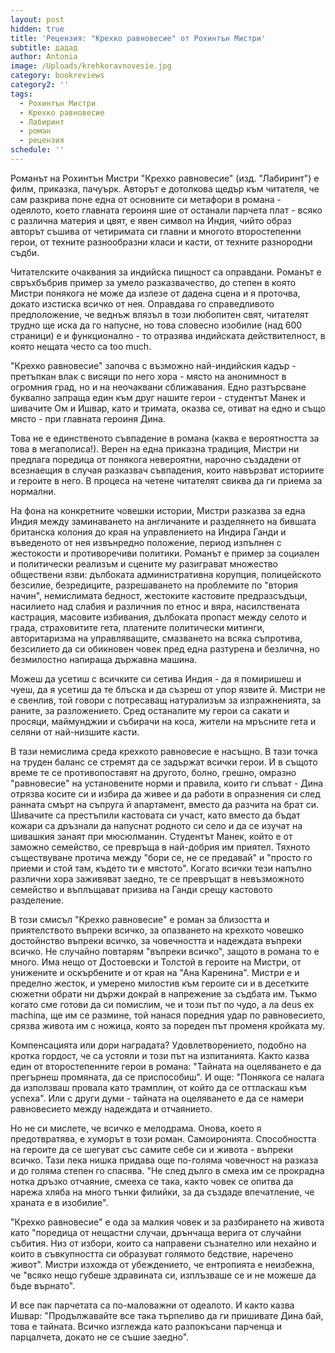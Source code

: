 ```yaml
---
layout: post
hidden: true
title: 'Рецензия: "Крехко равновесие" от Рохинтън Мистри'
subtitle: дадад
author: Antonia
image: /Uploads/krehkoravnovesie.jpg
category: bookreviews
category2: ''
tags:
  - Рохинтън Мистри
  - Крехко равновесие
  - Лабиринт
  - роман
  - рецензия
schedule: ''
---
```

Романът на Рохинтън Мистри "Крехко равновесие" (изд. "Лабиринт") е филм, приказка, пачуърк. Авторът е дотолкова щедър към читателя, че сам разкрива поне една от основните си метафори в романа - одеялото, което главната героиня шие от останали парчета плат - всяко с различна материя и цвят, е явен символ на Индия, чийто образ авторът съшива от четиримата си главни и многото второстепенни герои, от техните разнообразни класи и касти, от техните разнородни съдби. 



Читателските очаквания за индийска пищност са оправдани. Романът е свръхбъбрив пример за умело разказвачество, до степен в която Мистри понякога не може да излезе от дадена сцена и я проточва, докато изстиска всичко от нея. Оправдава го справедливото предположение, че веднъж влязъл в този любопитен свят, читателят трудно ще иска да го напусне, но това словесно изобилие (над 600 страници) е и функционално - то отразява индийската действителност, в която нещата често са too much.    



"Крехко равновесие" започва с възможно най-индийския кадър - претъпкан влак с висящи по него хора - място на анонимност в огромния град, но и на неочаквани сближавания. Едно разтърсване буквално запраща един към друг нашите герои - студентът Манек и шивачите Ом и Ишвар, като и тримата, оказва се, отиват на едно и също място - при главната героиня Дина. 



Това не е единственото съвпадение в романа (каква е вероятността за това в мегаполиса!). Верен на една приказна традиция, Мистри ни предлага поредица от понякога невероятни, нарочно създадени от всезнаещия в случая разказвач съвпадения, които навързват историите и героите в него. В процеса на четене читателят свиква да ги приема за нормални. 



На фона на конкретните човешки истории, Мистри разказва за една Индия между заминаването на англичаните и разделянето на бившата британска колония до края на управлението на Индира Ганди и въведеното от нея извънредно положение, период изпълнен с жестокости и противоречиви политики. Романът е пример за социален и политически реализъм и сцените му разиграват множество обществени язви: дълбоката административна корупция, полицейското безсилие, безредиците, разрешаването на проблемите по "втория начин", немислимата бедност, жестоките кастовите предразсъдъци, насилието над слабия и различния по етнос и вяра, насилствената кастрация, масовите избивания, дълбоката пропаст между селото и града, страховитите гета, платените политически митинги, авторитаризма на управляващите, смазването на всяка съпротива, безсилието да си обикновен човек пред една разтурена и безлична, но безмилостно напираща държавна машина.



Можеш да усетиш с всичките си сетива Индия - да я помиришеш и чуеш, да я усетиш да те блъска и да съзреш от упор язвите й. Мистри не е свенлив, той говори с потресаващ натурализъм за изпражненията, за раните, за разложението. Сред останалите му герои са сакати и просяци, маймунджии и събирачи на коса, жители на мръсните гета и селяни от най-низшите касти. 



В тази немислима среда крехкото равновесие е насъщно. В тази точка на труден баланс се стремят да се задържат всички герои. И в същото време те се противопоставят на другото, болно, грешно, омразно "равновесие" на установените норми и правила, които ги спъват - Дина отрязва косите си и избира да живее и да работи в опразнения си след ранната смърт на съпруга й апартамент, вместо да разчита на брат си. Шивачите са престъпили кастовата си участ, като вместо да бъдат кожари са дръзнали да напуснат родното си село и да се изучат на шивашкия занаят при мюсюлманин. Студентът Манек, който е от заможно семейство, се превръща в най-добрия им приятел. Тяхното съществуване протича между "бори се, не се предавай" и "просто го приеми и стой там, където ти е мястото". Когато всички тези напълно различни хора заживяват заедно, те се превръщат в невъзможното семейство и въплъщават призива на Ганди срещу кастовото разделение. 



В този смисъл "Крехко равновесие" е роман за близостта и приятелството въпреки всичко, за опазването на крехкото човешко достойнство въпреки всичко, за човечността и надеждата въпреки всичко. Не случайно повтарям "въпреки всичко", защото в романа то е много. Има нещо от Достоевски и Толстой в героите на Мистри, от унижените и оскърбените и от края на "Ана Каренина". Мистри е и пределно жесток, и умерено милостив към героите си и в десетките сюжетни обрати ни държи докрай в напрежение за съдбата им. Тъкмо когато сме готови да си помислим, че и този път по чудо, а ла deus ex machina, ще им се размине, той нанася поредния удар по равновесието, срязва живота им с ножица, която за пореден път променя кройката му. 



Компенсацията или дори наградата? Удовлетворението, подобно на кротка гордост, че са устояли и този път на изпитанията. Както казва един от второстепенните герои в романа: "Тайната на оцеляването е да прегърнеш промяната, да се приспособиш". И още: "Понякога се налага да използваш провала като трамплин, от който да се оттласкаш към успеха". Или с други думи - тайната на оцеляването е да се намери равновесието между надеждата и отчаянието. 



Но не си мислете, че всичко е мелодрама. Онова, което я предотвратява, е хуморът в този роман. Самоиронията. Способността на героите да се шегуват със самите себе си и живота - въпреки всичко. Тази лека нишка придава още по-голяма човечност на разказа и до голяма степен го спасява. "Не след дълго в смеха им се прокрадна нотка дръзко отчаяние, смееха се така, както човек се опитва да нарежа хляба на много тънки филийки, за да създаде впечатление, че храната е в изобилие".  



"Крехко равновесие" е ода за малкия човек и за разбирането на живота като "поредица от нещастни случаи, дрънчаща верига от случайни събития. Низ от избори, които са направени съзнателно или нехайно и които в съвкупността си образуват голямото бедствие, наречено живот". Мистри изхожда от убеждението, че ентропията е неизбежна, че "всяко нещо губеше здравината си, изплъзваше се и не можеше да бъде върнато".



И все пак парчетата са по-маловажни от одеалото. И както казва Ишвар: "Продължавайте все така търпеливо да ги пришивате Дина бай, това е тайната. Всичко изглежда като разпокъсани парченца и парцалчета, докато не се съшие заедно".
